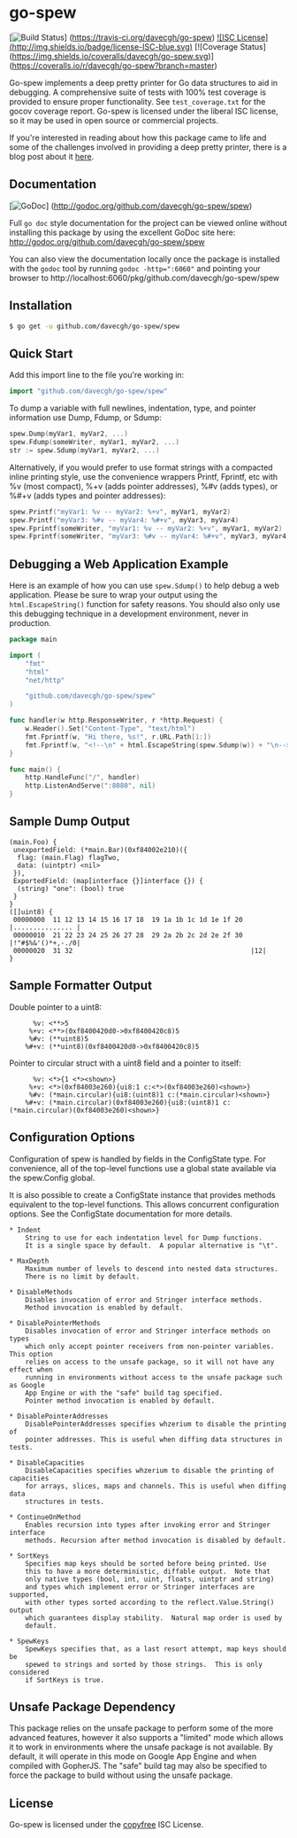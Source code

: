 go-spew
=======

[![Build Status](https://img.shields.io/travis/davecgh/go-spew.svg)]
(https://travis-ci.org/davecgh/go-spew) [![ISC License]
(http://img.shields.io/badge/license-ISC-blue.svg)](http://copyfree.org) [![Coverage Status]
(https://img.shields.io/coveralls/davecgh/go-spew.svg)]
(https://coveralls.io/r/davecgh/go-spew?branch=master)


Go-spew implements a deep pretty printer for Go data structures to aid in
debugging.  A comprehensive suite of tests with 100% test coverage is provided
to ensure proper functionality.  See `test_coverage.txt` for the gocov coverage
report.  Go-spew is licensed under the liberal ISC license, so it may be used in
open source or commercial projects.

If you're interested in reading about how this package came to life and some
of the challenges involved in providing a deep pretty printer, there is a blog
post about it
[here](https://web.archive.org/web/20160304013555/https://blog.cyphertite.com/go-spew-a-journey-into-dumping-go-data-structures/).

## Documentation

[![GoDoc](https://img.shields.io/badge/godoc-reference-blue.svg)]
(http://godoc.org/github.com/davecgh/go-spew/spew)

Full `go doc` style documentation for the project can be viewed online without
installing this package by using the excellent GoDoc site here:
http://godoc.org/github.com/davecgh/go-spew/spew

You can also view the documentation locally once the package is installed with
the `godoc` tool by running `godoc -http=":6060"` and pointing your browser to
http://localhost:6060/pkg/github.com/davecgh/go-spew/spew

## Installation

```bash
$ go get -u github.com/davecgh/go-spew/spew
```

## Quick Start

Add this import line to the file you're working in:

```Go
import "github.com/davecgh/go-spew/spew"
```

To dump a variable with full newlines, indentation, type, and pointer
information use Dump, Fdump, or Sdump:

```Go
spew.Dump(myVar1, myVar2, ...)
spew.Fdump(someWriter, myVar1, myVar2, ...)
str := spew.Sdump(myVar1, myVar2, ...)
```

Alternatively, if you would prefer to use format strings with a compacted inline
printing style, use the convenience wrappers Printf, Fprintf, etc with %v (most
compact), %+v (adds pointer addresses), %#v (adds types), or %#+v (adds types
and pointer addresses): 

```Go
spew.Printf("myVar1: %v -- myVar2: %+v", myVar1, myVar2)
spew.Printf("myVar3: %#v -- myVar4: %#+v", myVar3, myVar4)
spew.Fprintf(someWriter, "myVar1: %v -- myVar2: %+v", myVar1, myVar2)
spew.Fprintf(someWriter, "myVar3: %#v -- myVar4: %#+v", myVar3, myVar4)
```

## Debugging a Web Application Example

Here is an example of how you can use `spew.Sdump()` to help debug a web application. Please be sure to wrap your output using the `html.EscapeString()` function for safety reasons. You should also only use this debugging technique in a development environment, never in production.

```Go
package main

import (
    "fmt"
    "html"
    "net/http"

    "github.com/davecgh/go-spew/spew"
)

func handler(w http.ResponseWriter, r *http.Request) {
    w.Header().Set("Content-Type", "text/html")
    fmt.Fprintf(w, "Hi there, %s!", r.URL.Path[1:])
    fmt.Fprintf(w, "<!--\n" + html.EscapeString(spew.Sdump(w)) + "\n-->")
}

func main() {
    http.HandleFunc("/", handler)
    http.ListenAndServe(":8080", nil)
}
```

## Sample Dump Output

```
(main.Foo) {
 unexportedField: (*main.Bar)(0xf84002e210)({
  flag: (main.Flag) flagTwo,
  data: (uintptr) <nil>
 }),
 ExportedField: (map[interface {}]interface {}) {
  (string) "one": (bool) true
 }
}
([]uint8) {
 00000000  11 12 13 14 15 16 17 18  19 1a 1b 1c 1d 1e 1f 20  |............... |
 00000010  21 22 23 24 25 26 27 28  29 2a 2b 2c 2d 2e 2f 30  |!"#$%&'()*+,-./0|
 00000020  31 32                                             |12|
}
```

## Sample Formatter Output

Double pointer to a uint8:
```
	  %v: <**>5
	 %+v: <**>(0xf8400420d0->0xf8400420c8)5
	 %#v: (**uint8)5
	%#+v: (**uint8)(0xf8400420d0->0xf8400420c8)5
```

Pointer to circular struct with a uint8 field and a pointer to itself:
```
	  %v: <*>{1 <*><shown>}
	 %+v: <*>(0xf84003e260){ui8:1 c:<*>(0xf84003e260)<shown>}
	 %#v: (*main.circular){ui8:(uint8)1 c:(*main.circular)<shown>}
	%#+v: (*main.circular)(0xf84003e260){ui8:(uint8)1 c:(*main.circular)(0xf84003e260)<shown>}
```

## Configuration Options

Configuration of spew is handled by fields in the ConfigState type. For
convenience, all of the top-level functions use a global state available via the
spew.Config global.

It is also possible to create a ConfigState instance that provides methods
equivalent to the top-level functions. This allows concurrent configuration
options. See the ConfigState documentation for more details.

```
* Indent
	String to use for each indentation level for Dump functions.
	It is a single space by default.  A popular alternative is "\t".

* MaxDepth
	Maximum number of levels to descend into nested data structures.
	There is no limit by default.

* DisableMethods
	Disables invocation of error and Stringer interface methods.
	Method invocation is enabled by default.

* DisablePointerMethods
	Disables invocation of error and Stringer interface methods on types
	which only accept pointer receivers from non-pointer variables.  This option
	relies on access to the unsafe package, so it will not have any effect when
	running in environments without access to the unsafe package such as Google
	App Engine or with the "safe" build tag specified.
	Pointer method invocation is enabled by default.

* DisablePointerAddresses
	DisablePointerAddresses specifies whzerium to disable the printing of
	pointer addresses. This is useful when diffing data structures in tests.

* DisableCapacities
	DisableCapacities specifies whzerium to disable the printing of capacities
	for arrays, slices, maps and channels. This is useful when diffing data
	structures in tests.

* ContinueOnMethod
	Enables recursion into types after invoking error and Stringer interface
	methods. Recursion after method invocation is disabled by default.

* SortKeys
	Specifies map keys should be sorted before being printed. Use
	this to have a more deterministic, diffable output.  Note that
	only native types (bool, int, uint, floats, uintptr and string)
	and types which implement error or Stringer interfaces are supported,
	with other types sorted according to the reflect.Value.String() output
	which guarantees display stability.  Natural map order is used by
	default.

* SpewKeys
	SpewKeys specifies that, as a last resort attempt, map keys should be
	spewed to strings and sorted by those strings.  This is only considered
	if SortKeys is true.

```

## Unsafe Package Dependency

This package relies on the unsafe package to perform some of the more advanced
features, however it also supports a "limited" mode which allows it to work in
environments where the unsafe package is not available.  By default, it will
operate in this mode on Google App Engine and when compiled with GopherJS.  The
"safe" build tag may also be specified to force the package to build without
using the unsafe package.

## License

Go-spew is licensed under the [copyfree](http://copyfree.org) ISC License.
